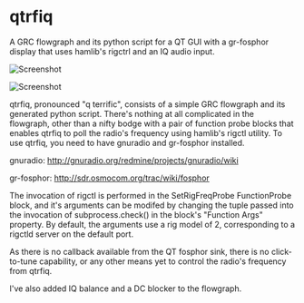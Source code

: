qtrfiq
======

A GRC flowgraph and its python script for a QT GUI with a gr-fosphor display 
that uses hamlib's rigctrl and an IQ audio input.

![Screenshot](https://raw.github.com/g0hww/qtrfiq/master/qtrfiq_20140503094737.png)

![Screenshot](https://raw.github.com/g0hww/qtrfiq/master/grc_2014003100525.png)

qtrfiq, pronounced "q terrific", consists of a simple GRC flowgraph and its 
generated python script.  There's nothing at all complicated in the flowgraph,
other than a nifty bodge with a pair of function probe blocks that enables
qtrfiq to poll the radio's frequency using  hamlib's rigctl utility.
To use qtrfiq, you need to have gnuradio and gr-fosphor installed.

gnuradio: http://gnuradio.org/redmine/projects/gnuradio/wiki

gr-fosphor: http://sdr.osmocom.org/trac/wiki/fosphor

The invocation of rigctl is performed in the SetRigFreqProbe FunctionProbe 
block, and it's arguments can be modifed by changing the tuple passed into 
the invocation of subprocess.check() in the block's "Function Args" property.
By default, the arguments use a rig model of 2, corresponding to a rigctld 
server on the default port.

As there is no callback available from the QT fosphor sink, there is no 
click-to-tune capability, or any other means yet to control the radio's
frequency from qtrfiq.

I've also added IQ balance and a DC blocker to the flowgraph.
